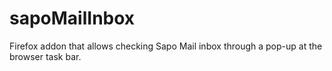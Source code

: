 # sapoMailInbox
Firefox addon that allows checking Sapo Mail inbox through a pop-up at the browser task bar.
